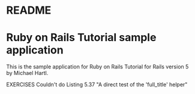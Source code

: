 # README

# Ruby on Rails Tutorial sample application

This is the sample application for 
Ruby on Rails Tutorial for Rails version 5 by Michael Hartl.

EXERCISES
Couldn't do Listing 5.37 "A direct test of the 'full_title' helper"
